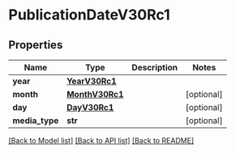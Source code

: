 # PublicationDateV30Rc1

## Properties
Name | Type | Description | Notes
------------ | ------------- | ------------- | -------------
**year** | [**YearV30Rc1**](YearV30Rc1.md) |  | 
**month** | [**MonthV30Rc1**](MonthV30Rc1.md) |  | [optional] 
**day** | [**DayV30Rc1**](DayV30Rc1.md) |  | [optional] 
**media_type** | **str** |  | [optional] 

[[Back to Model list]](../README.md#documentation-for-models) [[Back to API list]](../README.md#documentation-for-api-endpoints) [[Back to README]](../README.md)

